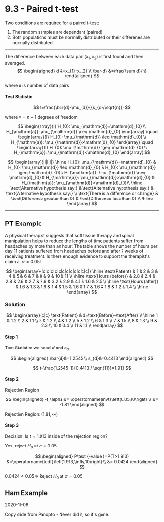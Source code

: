 # 9.3 - Paired t-test

Two conditions are required for a paired t-test:

1. The random samples are dependant (paired)
2. Both populations must be normally distributed or their differenes are normally distributed

---

The difference between each data pair $\left(x_{1}, x_{2}\right)$ is first found and then averaged.
$$
\begin{aligned}
d &=x_{1}-x_{2} \\
\bar{d} &=\frac{\sum d}{n}
\end{aligned}
$$

where $n$ is number of data pairs

#### Test Statistic

$$
t=\frac{\bar{d}-\mu_{d}}{{s_{d}/\sqrt{n}}}
$$

where $v=n-1$ degrees of freedom

$$
\begin{array}{l}
H_{0}: \mu_{\mathrm{d}}=\mathrm{d}_{0} \\
H_{\mathrm{a}}: \mu_{\mathrm{d}} \neq \mathrm{d}_{0}
\end{array} \quad \begin{array}{l}
H_{0}: \mu_{\mathrm{d}} \leq \mathrm{d}_{0} \\
H_{\mathrm{a}}: \mu_{\mathrm{d}}>\mathrm{d}_{0}
\end{array} \quad \begin{array}{l}
H_{0}: \mu_{\mathrm{d}} \geq \mathrm{d}_{0} \\
H_{\mathrm{a}}: \mu_{\mathrm{d}}<\mathrm{d}_{0}
\end{array}
$$

$$
\begin{array}{|l|l|l|}
\hline
H_{0}: \mu_{\mathrm{d}}=\mathrm{d}_{0} & H_{0}: \mu_{\mathrm{d}} \leq \mathrm{d}_{0} & H_{0}: \mu_{\mathrm{d}} \geq \mathrm{d}_{0}\\
H_{\mathrm{a}}: \mu_{\mathrm{d}} \neq \mathrm{d}_{0} & H_{\mathrm{a}}: \mu_{\mathrm{d}}>\mathrm{d}_{0} &  H_{\mathrm{a}}: \mu_{\mathrm{d}}<\mathrm{d}_{0}\\
\hline
\text{Alternative hypothesis say:} & \text{Alternative hypothesis say:} & \text{Alternative hypothesis say:} \\
\text{There is a difference or change} & \text{Difference greater than 0} & \text{Difference less than 0} \\
\hline
\end{array}
$$

---

## PT Example

A physical therapist suggests that soft tissue therapy and spinal manipulation helps to reduce the lengths of time patients suffer from headaches by more than an hour:
The table shows the number of hours per day 11 patients suffered from headaches before and after 7 weeks of receiving treatment. Is there enough evidence to support the therapist's claim at $\alpha=0.05$?

$$
\begin{array}{|c|c|c|c|c|c|c|c|c|c|c|c|}
\hline \text{Patient} & 1 & 2 & 3 & 4 & 5 & 6 & 7 & 8 & 9 & 10 & 11 \\
\hline \text{Hours (before)} & 2.8 & 2.4 & 2.8 & 2.6 & 2.7 & 2.9 & 3.2 & 2.9 & 4.1 & 1.6 & 2.5 \\
\hline \text{Hours (after)} & 1.6 & 1.3 & 1.6 & 1.4 & 1.5 & 1.6 & 1.7 & 1.6 & 1.8 & 1.2 & 1.4 \\
\hline
\end{array}
$$

### Solution

$$
\begin{array}{c|c}
\text{Patient} & d=\text{Before}-\text{After} \\
\hline
1 & 1.2 \\
2 & 1.1 \\
3 & 1.2 \\
4 & 1.2 \\
5 & 1.2 \\
6 & 1.3 \\
7 & 1.5 \\
8 & 1.3 \\
9 & 2.3 \\
10 & 0.4 \\
11 & 1.1 \\
\end{array}
$$

#### Step 1

Test Statistic: we need $\bar{d}$ and $s_d$

$$
\begin{aligned}
\bar{d}&=1.2545 \\
s_{d}&=0.4413
\end{aligned}
$$

$$
t=\frac{1.2545-1}{0.4413 / \sqrt{11}}=1.913
$$

#### Step 2

Rejection Region

$$
\begin{aligned}
-t_\alpha &= \operatorname{invt}\left(0.05,10\right) \\
&= -1.81
\end{aligned}
$$

Rejection Region: $(1.81, \infty)$

#### Step 3

Decision: Is $t=1.913$ inside of the rejection region?

Yes, reject $H_{0}$ at $\alpha=0.05$

$$
\begin{aligned}
P\text {-value }=P(T>1.913) &=\operatorname{tcdf}\left(1.913,\infty,10\right) \\
&= 0.0424
\end{aligned}
$$

$0.0424<0.05 \Rightarrow$ Reject $H_{0}$ at $\alpha=0.05$

## Ham Example

2020-11-06

Copy slide from Panopto - Never did it, so it's gone.